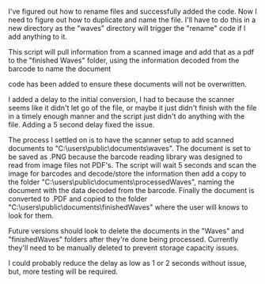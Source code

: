 I've figured out how to rename files and successfully added the code. Now I need to figure out how to duplicate and name the file. I'll have to do this in a new directory as the "waves" directory will trigger the "rename" code if I add anything to it. 

This script will pull information from a scanned image and add that as a pdf to the "finished Waves" folder, using the information decoded from the barcode to name the document

code has been added to ensure these documents will not be overwritten. 

I added a delay to the initial conversion, I had to because the scanner seems like it didn't let go of the file, or maybe it just didn't finish with the file in a timely enough manner and the script just didn't do anything with the file. Adding a 5 second delay fixed the issue. 


The process I settled on is to have the scanner setup to add scanned documents to "C:\users\public\documents\waves".
The document is set to be saved as .PNG because the barcode reading library was designed to read from image files not PDF's.
The script will wait 5 seconds and scan the image for barcodes and decode/store the information then add a copy to the folder "C:\users\public\documents\processedWaves", naming the document with the data decoded from the barcode. 
Finally the document is converted to .PDF and copied to the folder "C:\users\public\documents\finishedWaves" where the user will knows to look for them. 

Future versions should look to delete the documents in the "Waves" and "finishedWaves" folders after they're done being processed. Currently they'll need to be manually deleted to prevent storage capacity issues. 

I could probably reduce the delay as low as 1 or 2 seconds without issue, but, more testing will be required. 
